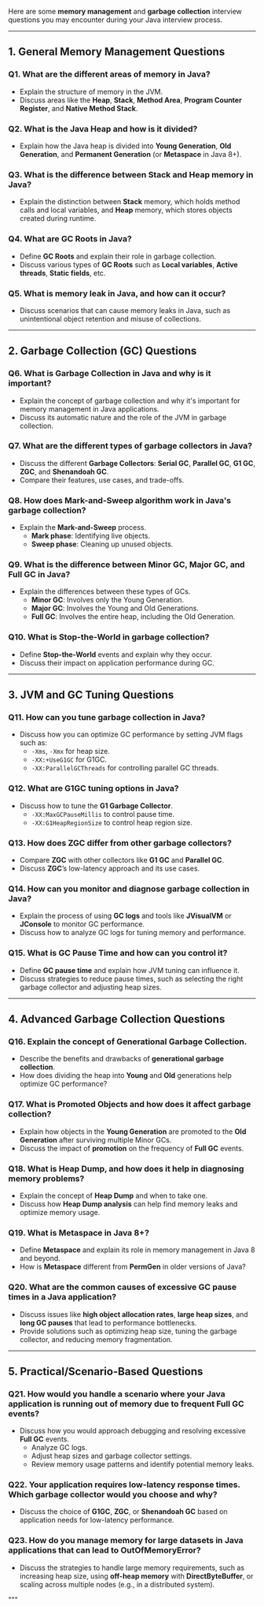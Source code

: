 
Here are some **memory management** and **garbage collection** interview questions you may encounter during your Java interview process.

---

## **1. General Memory Management Questions**

### **Q1. What are the different areas of memory in Java?**
- Explain the structure of memory in the JVM.
- Discuss areas like the **Heap**, **Stack**, **Method Area**, **Program Counter Register**, and **Native Method Stack**.

### **Q2. What is the **Java Heap** and how is it divided?**
- Explain how the Java heap is divided into **Young Generation**, **Old Generation**, and **Permanent Generation** (or **Metaspace** in Java 8+).

### **Q3. What is the difference between **Stack** and **Heap** memory in Java?**
- Explain the distinction between **Stack** memory, which holds method calls and local variables, and **Heap** memory, which stores objects created during runtime.

### **Q4. What are **GC Roots** in Java?**
- Define **GC Roots** and explain their role in garbage collection.
- Discuss various types of **GC Roots** such as **Local variables**, **Active threads**, **Static fields**, etc.

### **Q5. What is **memory leak** in Java, and how can it occur?**
- Discuss scenarios that can cause memory leaks in Java, such as unintentional object retention and misuse of collections.

---

## **2. Garbage Collection (GC) Questions**

### **Q6. What is **Garbage Collection** in Java and why is it important?**
- Explain the concept of garbage collection and why it's important for memory management in Java applications.
- Discuss its automatic nature and the role of the JVM in garbage collection.

### **Q7. What are the different types of garbage collectors in Java?**
- Discuss the different **Garbage Collectors**: **Serial GC**, **Parallel GC**, **G1 GC**, **ZGC**, and **Shenandoah GC**.
- Compare their features, use cases, and trade-offs.

### **Q8. How does **Mark-and-Sweep** algorithm work in Java's garbage collection?**
- Explain the **Mark-and-Sweep** process.
  - **Mark phase**: Identifying live objects.
  - **Sweep phase**: Cleaning up unused objects.

### **Q9. What is the difference between **Minor GC**, **Major GC**, and **Full GC** in Java?**
- Explain the differences between these types of GCs.
  - **Minor GC**: Involves only the Young Generation.
  - **Major GC**: Involves the Young and Old Generations.
  - **Full GC**: Involves the entire heap, including the Old Generation.

### **Q10. What is **Stop-the-World** in garbage collection?**
- Define **Stop-the-World** events and explain why they occur.
- Discuss their impact on application performance during GC.

---

## **3. JVM and GC Tuning Questions**

### **Q11. How can you tune garbage collection in Java?**
- Discuss how you can optimize GC performance by setting JVM flags such as:
  - `-Xms`, `-Xmx` for heap size.
  - `-XX:+UseG1GC` for G1GC.
  - `-XX:ParallelGCThreads` for controlling parallel GC threads.

### **Q12. What are **G1GC** tuning options in Java?**
- Discuss how to tune the **G1 Garbage Collector**.
  - `-XX:MaxGCPauseMillis` to control pause time.
  - `-XX:G1HeapRegionSize` to control heap region size.

### **Q13. How does **ZGC** differ from other garbage collectors?**
- Compare **ZGC** with other collectors like **G1 GC** and **Parallel GC**.
- Discuss **ZGC**’s low-latency approach and its use cases.

### **Q14. How can you monitor and diagnose garbage collection in Java?**
- Explain the process of using **GC logs** and tools like **JVisualVM** or **JConsole** to monitor GC performance.
- Discuss how to analyze GC logs for tuning memory and performance.

### **Q15. What is **GC Pause Time** and how can you control it?**
- Define **GC pause time** and explain how JVM tuning can influence it.
- Discuss strategies to reduce pause times, such as selecting the right garbage collector and adjusting heap sizes.

---

## **4. Advanced Garbage Collection Questions**

### **Q16. Explain the concept of **Generational Garbage Collection**.**
- Describe the benefits and drawbacks of **generational garbage collection**.
- How does dividing the heap into **Young** and **Old** generations help optimize GC performance?

### **Q17. What is **Promoted Objects** and how does it affect garbage collection?**
- Explain how objects in the **Young Generation** are promoted to the **Old Generation** after surviving multiple Minor GCs.
- Discuss the impact of **promotion** on the frequency of **Full GC** events.

### **Q18. What is **Heap Dump**, and how does it help in diagnosing memory problems?**
- Explain the concept of **Heap Dump** and when to take one.
- Discuss how **Heap Dump analysis** can help find memory leaks and optimize memory usage.

### **Q19. What is **Metaspace** in Java 8+?**
- Define **Metaspace** and explain its role in memory management in Java 8 and beyond.
- How is **Metaspace** different from **PermGen** in older versions of Java?

### **Q20. What are the **common causes of excessive GC pause times** in a Java application?**
- Discuss issues like **high object allocation rates**, **large heap sizes**, and **long GC pauses** that lead to performance bottlenecks.
- Provide solutions such as optimizing heap size, tuning the garbage collector, and reducing memory fragmentation.

---

## **5. Practical/Scenario-Based Questions**

### **Q21. How would you handle a scenario where your Java application is running out of memory due to frequent Full GC events?**
- Discuss how you would approach debugging and resolving excessive **Full GC** events.
  - Analyze GC logs.
  - Adjust heap sizes and garbage collector settings.
  - Review memory usage patterns and identify potential memory leaks.

### **Q22. Your application requires low-latency response times. Which garbage collector would you choose and why?**
- Discuss the choice of **G1GC**, **ZGC**, or **Shenandoah GC** based on application needs for low-latency performance.

### **Q23. How do you manage memory for large datasets in Java applications that can lead to **OutOfMemoryError**?**
- Discuss the strategies to handle large memory requirements, such as increasing heap size, using **off-heap memory** with **DirectByteBuffer**, or scaling across multiple nodes (e.g., in a distributed system).

"""
